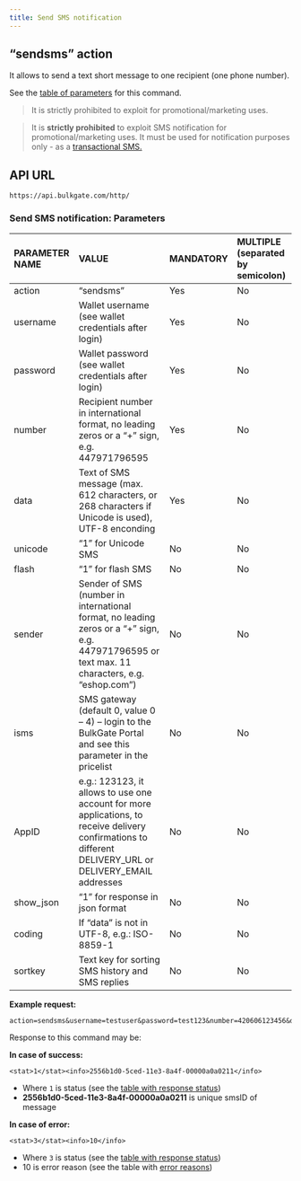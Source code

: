 ```yaml
---
title: Send SMS notification
---
```


## “sendsms” action
It allows to send a text short message to one recipient (one phone number). 

See the [table of parameters](#send-sms-notification-parameters) for this command.

> It is strictly prohibited to exploit  for promotional/marketing uses.

> It is **strictly prohibited** to exploit SMS notification for promotional/marketing uses. It must be used for notification purposes only - as a [transactional SMS.](difference-promotional-transactional-sms.md#transactional-sms)

## API URL
``` url
https://api.bulkgate.com/http/
```

### Send SMS notification: Parameters

| PARAMETER NAME | VALUE | MANDATORY | MULTIPLE (separated by semicolon) |
|:--- |:--- |:--- |:--- |
|action|“sendsms”|	Yes|	No|
|username|	Wallet username (see wallet credentials after login)|	Yes|	No|
|password|Wallet password (see wallet credentials after login)	|Yes|	No|
|number|Recipient number in international format, no leading zeros or a “+” sign, e.g. 447971796595 	|Yes|	No|
|data|Text of SMS message (max. 612 characters, or 268 characters if Unicode is used), UTF-8 enconding	|Yes|	No|
|unicode|“1” for Unicode SMS	|No|	No|
|flash|“1” for flash SMS|	No|	No|
|sender|	Sender of SMS (number in international format, no leading zeros or a “+” sign, e.g. 447971796595 or text max. 11 characters, e.g. “eshop.com”)	|No	|No|
|isms|SMS gateway (default 0, value 0 – 4) – login to the BulkGate Portal and see this parameter in the pricelist	|No	|No|
|AppID|	e.g.: 123123, it allows to use one account for more applications, to receive delivery confirmations to different  DELIVERY_URL or DELIVERY_EMAIL addresses|	No	|No|
|show_json|“1” for response in json format|	No|	No|
|coding|	If “data” is not in UTF-8, e.g.: ISO-8859-1|	No|	No|
|sortkey|	Text key for sorting SMS history and SMS replies|	No|	No|


**Example request:**
``` url
action=sendsms&username=testuser&password=test123&number=420606123456&data=Hello
```

Response to this command may be:

**In case of success:**
``` url
<stat>1</stat><info>2556b1d0-5ced-11e3-8a4f-00000a0a0211</info>
```

 - Where `1` is status (see the [table with response status](http-low-level-api-send-bulk-sms-same-text.md#send-bulk-sms-with-same-text-response-status))
 - **2556b1d0-5ced-11e3-8a4f-00000a0a0211** is unique smsID of message
 
 **In case of error:**
``` url
<stat>3</stat><info>10</info>
```
 - Where `3` is status (see the [table with response status](http-low-level-api-send-bulk-sms-same-text.md#send-bulk-sms-with-same-text-response-status))
 - 10 is error reason (see the table with [error reasons](http-low-level-api-send-bulk-sms-same-text.md#send-bulk-sms-with-same-text-error-reasons))
